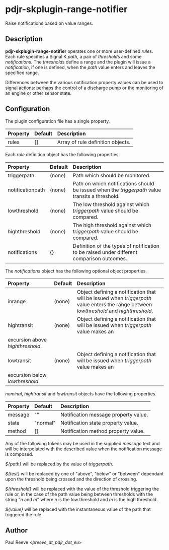 # pdjr-skplugin-range-notifier

Raise notifications based on value ranges.

## Description

**pdjr-skplugin-range-notifier** operates one or more user-defined
*rule*s.
Each rule specifies a Signal K *path*, a pair of *threshold*s
and some *notification*s.
The *threshold*s define a range and the plugin will issue a
*notification*, if one is defined, when the *path* value enters and
leaves the specified range.

Differences between the various notification property values can be
used to signal actions: perhaps the control of a discharge pump or the
monitoring of an engine or other sensor state.

## Configuration

The plugin configuration file has a single property.

| Property            | Default | Description |
| :------------------ | :------ | :-----------|
| rules               | []      | Array of rule definition objects.

Each *rule* definition object has the following properties.

| Property            | Default | Description |
| :------------------ | :------ | :-----------|
| triggerpath         | (none)  | Path which should be monitored. |
| notificationpath    | (none)  | Path on which notifications should be issued when the *triggerpath* value transits a threshold. |
| lowthreshold        | (none)  | The low threshold against which *triggerpath* value should be compared. |
| highthreshold       | (none)  | The high threshold against which *triggerpath* value should be compared. |
| notifications       | {}      | Definition of the types of notification to be raised under different comparison outcomes. |

The *notifications* object has the following optional object
properties.

| Property            | Default | Description |
| :------------------ | :------ | :-----------|
| inrange             | (none)  | Object defining a notification that will be issued when *triggerpath* value enters the range between *lowthreshold* and *highthreshold*. |
| hightransit         | (none)  | Object defining a notification that will be issued when *triggerpath* value makes an
excursion above *highthreshold*. |
| lowtransit          | (none)  | Object defining a notification that will be issued when *triggerpath* value makes an
excursion below *lowthreshold*. |

*nominal*, *hightransit* and *lowtransit* objects have the following properties.

| Property            | Default  | Description |
| :------------------ | :------- | :-----------|
| message             | ""       | Notification message property value. |
| state               | "normal" | Notification state property value. |
| method              | []       | Notification method property value. |

Any of the following tokens may be used in the supplied *message* text
and will be interpolated with the described value when the notification
message is composed.

_${path}_ will be replaced by the value of *triggerpath*.

_${test}_ will be replaced by one of "above", "below" or "between"
dependant upon the threshold being crossed and the direction of
crossing.

_${threshold}_ will be replaced with the value of the threshold
triggering the rule or, in the case of the path value being between
thresholds with the string "_n_ and _m_" where _n_ is the low threshold
and _m_ is the high threshold.

_${value}_ will be replaced with the instantaneous value of the
path that triggered the rule.

## Author

Paul Reeve <*preeve_at_pdjr_dot_eu*>
